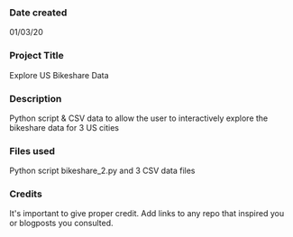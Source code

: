 ### Date created
01/03/20

### Project Title
Explore US Bikeshare Data

### Description
Python script & CSV data to allow the user to interactively explore the bikeshare data for 3 US cities

### Files used
Python script bikeshare_2.py and 3 CSV data files

### Credits
It's important to give proper credit. Add links to any repo that inspired you or blogposts you consulted.

